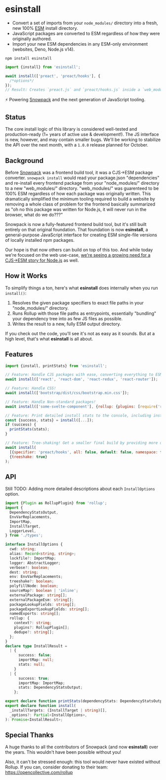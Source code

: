 # esinstall

- Convert a set of imports from your `node_modules/` directory into a fresh, new 100% [ESM](https://developer.mozilla.org/en-US/docs/Web/JavaScript/Reference/Statements/import) install directory.
- JavaScript packages are converted to ESM regardless of how they were originally authored.
- Import your new ESM dependencies in any ESM-only environment (websites, Deno, Node.js v14).

```
npm install esinstall
```

```js
import {install} from 'esinstall';

await install(['preact', 'preact/hooks'], {
  /*options*/
});
// Result: Creates `preact.js` and `preact/hooks.js` inside a `web_modules/` directory in your current directory.
```

⚡️ Powering [Snowpack](https://www.snowpack.dev) and the next generation of JavaScript tooling.

## Status

The core install logic of this library is considered well-tested and production-ready (1+ years of active use & development!). The JS interface is new, however, and may contain smaller bugs. We'll be working to stabilize the API over the next month, with a `1.0.0` release planned for October.

## Background

Before [Snowpack](https://www.snowpack.dev/) was a frontend build tool, it was a CJS->ESM package converter. `snowpack install` would read your package.json "dependencies" and re-install every frontend package from your "node_modules/" directory to a new "web_modules/" directory. "web_modules/" was guarenteed to be 100% ESM regardless of how each package was originally written. This dramatically simplified the minimum tooling required to build a website by removing a whole class of problem for the frontend basically summarized as "oh no this package was written for Node.js, it will never run in the browser, what do we do???"

Snowpack is now a fully-featured frontend build tool, but it's still built entirely on that original foundation. That foundation is now **esinstall**, a general-purpose JavaScript interface for creating ESM single-file versions of locally installed npm packages.

Our hope is that now others can build on top of this too. And while today we're focused on the web use-case, [we're seeing a growing need for a CJS->ESM story for Node.js](https://changelog.com/jsparty/137) as well.

## How it Works

To simplify things a ton, here's what **esinstall** does internally when you run `install()`:

1. Resolves the given package specifiers to exact file paths in your "node_modules/" directory.
2. Runs Rollup with those file paths as entrypoints, essentially "bundling" your dependency tree into as few JS files as possible.
3. Writes the result to a new, fully ESM output directory.

If you check out the code, you'll see it's not as easy as it sounds. But at a high level, that's what **esinstall** is all about.

## Features

```js
import {install, printStats} from 'esinstall';

// Feature: Handle CJS packages with ease, converting everything to ESM!
await install(['react', 'react-dom', 'react-redux', 'react-router']);

// Feature: Handle CSS!
await install(['bootstrap/dist/css/bootstrap.min.css']);

// Feature: Handle Non-standard packages!
await install(['some-svelte-component'], {rollup: {plugins: [require('rollup-plugin-svelte')()]}});

// Feature: Print detailed install stats to the console, including installed file sizes.
const {success, stats} = install([...]);
if (success) {
  printStats(stats);
}

// Feature: Tree-shaking! Get a smaller final build by providing more detailed install targets.
await install(
  [{specifier: 'preact/hooks', all: false, default: false, namespace: false, named: ['useState', 'useEffect']}],
  {treeshake: true}
);
```

## API

Still TODO: Adding more detailed descriptions about each `InstallOptions` option.

```ts
import {Plugin as RollupPlugin} from 'rollup';
import {
  DependencyStatsOutput,
  EnvVarReplacements,
  ImportMap,
  InstallTarget,
  LoggerLevel,
} from './types';

interface InstallOptions {
  cwd: string;
  alias: Record<string, string>;
  lockfile?: ImportMap;
  logger: AbstractLogger;
  verbose?: boolean;
  dest: string;
  env: EnvVarReplacements;
  treeshake?: boolean;
  polyfillNode: boolean;
  sourceMap?: boolean | 'inline';
  externalPackage: string[];
  externalPackageEsm: string[];
  packageLookupFields: string[];
  packageExportLookupFields: string[];
  namedExports: string[];
  rollup: {
    context?: string;
    plugins?: RollupPlugin[];
    dedupe?: string[];
  };
}
declare type InstallResult =
  | {
      success: false;
      importMap: null;
      stats: null;
    }
  | {
      success: true;
      importMap: ImportMap;
      stats: DependencyStatsOutput;
    };

export declare function printStats(dependencyStats: DependencyStatsOutput): string;
export declare function install(
  _installTargets: (InstallTarget | string)[],
  _options?: Partial<InstallOptions>,
): Promise<InstallResult>;
```

## Special Thanks

A huge thanks to all the contributors of Snowpack (and now **esinstall**) over the years. This wouldn't have been possible without you!

Also, it can't be stressed enough: this tool would never have existed without Rollup. If you can, consider donating to their team: https://opencollective.com/rollup
